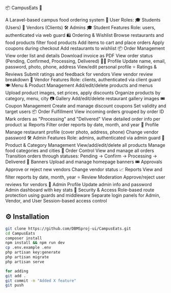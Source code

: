 📦 CampusEats 🍱

A Laravel-based campus food ordering system
👥 User Roles:
    🎓 Students (Users)
    🏪 Vendors (Clients)
    🛠️ Admins
🎓 Student Features
    Role: users, authenticated via web guard
🛍️ Ordering & Wishlist
    Browse restaurants and food products
    filter food products
    Add items to cart and place orders
    Apply coupons during checkout
    Add restaurants to wishlist
📦 Order Management
    View order list and details
    Download invoice as PDF
    View order status (Pending, Confirmed, Processing, Delivered)
🧑‍💼 Profile
    Update name, email, password, photo, phone, address
    View/edit personal profile
⭐ Ratings & Reviews
    Submit ratings and feedback for vendors
    View vendor review breakdown
🏪 Vendor Features
    Role: clients, authenticated via client guard
🍽️ Menu & Product Management
    Add/edit/delete products and menus
    Upload product images, set prices, apply discounts
    Organize products by category, menu, city
📷 Gallery
    Add/edit/delete restaurant gallery images
🎟️ Coupon Management
    Create and manage discount coupons
    Set validity and target users
📦 Order Fulfillment
    View incoming orders grouped by order ID
    Mark orders as "Processing" and "Delivered"
    View detailed order info per product
📊 Reports
    Filter order reports by date, month, and year
💼 Profile
    Manage restaurant profile (cover photo, address, phone)
    Change vendor password
🛠️ Admin Features
    Role: admins, authenticated via admin guard
🧾 Product & Category Management
    View/add/edit/delete all products
    Manage food categories and cities
🛒 Order Control
    View and manage all orders
    Transition orders through statuses:
        Pending → Confirm → Processing → Delivered
📣 Banners
    Upload and manage homepage banners
🎟️ Approvals
    Approve or reject new vendors
    Change vendor status
📈 Reports
    View and filter reports by date, month, year
⭐ Review Moderation
    Approve/reject user reviews for vendors
🔐 Admin Profile
    Update admin info and password
    Admin dashboard with key stats
🔑 Security & Access
    Role-based route protection using guards and middleware
    Separate login panels for Admin, Vendor, and User
    Session-based access control


## ⚙️ Installation
```bash
git clone https://github.com/DBMSproj-ui/CampusEats.git
cd CampusEats
composer install
npm install && npm run dev
cp .env.example .env
php artisan key:generate
php artisan migrate
php artisan serve

for adding
git add .
git commit -m "Added X feature"
git push
